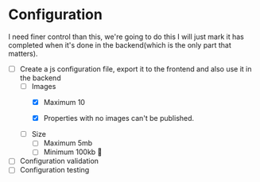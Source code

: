 # Configuration

I need finer control than this, we're going to do this
I will just mark it has completed when it's done in the backend(which is the only part that matters).

- [ ] Create a js configuration file, export it to the frontend and also use it in the backend
    - [ ] Images
        - [x] Maximum 10
        
        - [x] Properties with no images can't be published.
        <!-- This is a quality control -->
    - [ ] Size
        - [ ] Maximum 5mb
        - [ ] Minimum 100kb 🥶
        <!-- I'm not so sure about this '1kb' thing, because it has to be pretty low res for it to be so low -->
        <!-- Update: Changed it to 100 kb, because I've scaled down a house to 1366x768 and it weights 891kb 😒 -->
        <!-- 100kb is already a dubious image, keep a watch on bro 🤔🤨😤 -->

- [ ] Configuration validation
- [ ] Configuration testing
